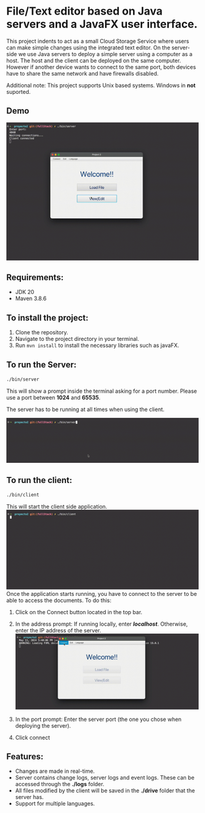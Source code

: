 # File/Text editor based on Java servers and a JavaFX user interface.

This project indents to act as a small Cloud Storage Service where users can make simple changes using the integrated text editor.
On the server-side we use Java servers to deploy a simple server using a computer as a host. The host and the client can be deployed on the same computer. However if another device wants to connect to the same port, both devices
have to share the same network and have firewalls disabled.

Additional note: This project supports Unix based systems. Windows in **not** suported.

## Demo

![demo](./media/clientEdit.gif)

## Requirements:

- JDK 20
- Maven 3.8.6

## To install the project:

1. Clone the repository.
2. Navigate to the project directory in your terminal.
3. Run `mvn install` to install the necessary libraries such as javaFX.

## To run the Server:

```bash
./bin/server
```

This will show a prompt inside the terminal asking for a port number. Please use a port between **1024** and **65535**.

The server has to be running at all times when using the client.

![server launch](./media/server.gif)

## To run the client:

```bash
./bin/client
```

This will start the client side application.
![client launch](./media/clientLaunch.gif)
Once the application starts running, you have to connect to the server to be able to access the documents.
To do this:

1. Click on the Connect button located in the top bar.
2. In the address prompt: If running locally, enter **_localhost_**. Otherwise, enter the IP address of the server.
   ![connect client](./media/clientConnect.gif)

3. In the port prompt: Enter the server port (the one you chose when deploying the server).
4. Click connect

## Features:

- Changes are made in real-time.
- Server contains change logs, server logs and event logs. These can be accessed through the **./logs** folder.
- All files modified by the client will be saved in the **./drive** folder that the server has.
- Support for multiple languages.
